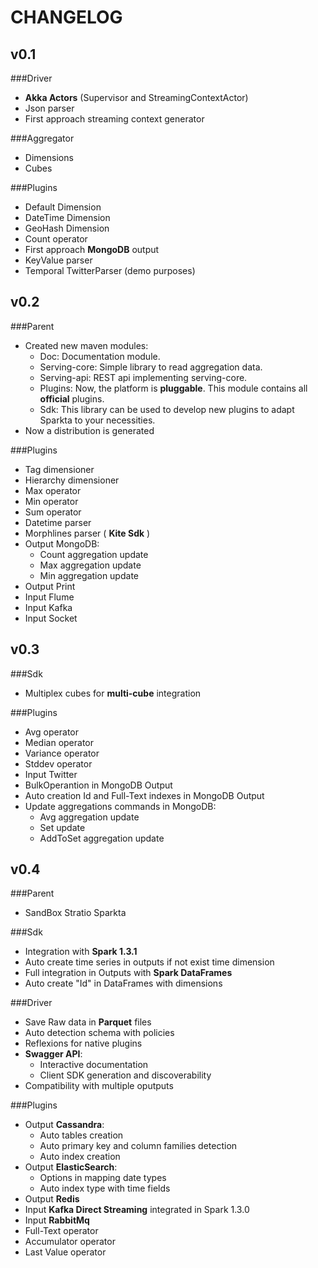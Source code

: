# CHANGELOG


## v0.1

###Driver
- **Akka Actors** (Supervisor and StreamingContextActor)
- Json parser
- First approach streaming context generator

###Aggregator
- Dimensions
- Cubes

###Plugins
- Default Dimension
- DateTime Dimension
- GeoHash Dimension
- Count operator
- First approach **MongoDB** output
- KeyValue parser
- Temporal TwitterParser (demo purposes)


## v0.2

###Parent
- Created new maven modules:
    - Doc: Documentation module.
    - Serving-core: Simple library to read aggregation data.
    - Serving-api: REST api implementing serving-core.
    - Plugins: Now, the platform is **pluggable**. This module contains all **official** plugins.
    - Sdk: This library can be used to develop new plugins to adapt Sparkta to your necessities.
- Now a distribution is generated

###Plugins
- Tag dimensioner
- Hierarchy dimensioner
- Max operator
- Min operator
- Sum operator
- Datetime parser
- Morphlines parser ( **Kite Sdk** )
- Output MongoDB:
    - Count aggregation update
    - Max aggregation update
    - Min aggregation update
- Output Print
- Input Flume
- Input Kafka
- Input Socket


## v0.3

###Sdk
- Multiplex cubes for **multi-cube** integration

###Plugins
- Avg operator
- Median operator
- Variance operator
- Stddev operator
- Input Twitter
- BulkOperantion in MongoDB Output
- Auto creation Id and Full-Text indexes in MongoDB Output
- Update aggregations commands in MongoDB:
    - Avg aggregation update
    - Set update
    - AddToSet aggregation update


## v0.4


###Parent
- SandBox Stratio Sparkta


###Sdk
- Integration with **Spark 1.3.1**
- Auto create time series in outputs if not exist time dimension
- Full integration in Outputs with **Spark DataFrames**
- Auto create "Id" in DataFrames with dimensions


###Driver
- Save Raw data in **Parquet** files
- Auto detection schema with policies
- Reflexions for native plugins
- **Swagger API**:
    - Interactive documentation
    - Client SDK generation and discoverability
- Compatibility with multiple oputputs

###Plugins
- Output **Cassandra**:
    - Auto tables creation
    - Auto primary key and column families detection
    - Auto index creation
- Output **ElasticSearch**:
    - Options in mapping date types
    - Auto index type with time fields
- Output **Redis**
- Input **Kafka Direct Streaming** integrated in Spark 1.3.0
- Input **RabbitMq**
- Full-Text operator
- Accumulator operator
- Last Value operator


